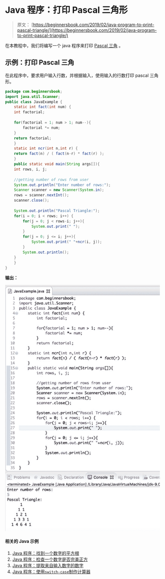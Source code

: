 # Java 程序：打印 Pascal 三角形

> 原文： [https://beginnersbook.com/2019/02/java-program-to-print-pascal-triangle/](https://beginnersbook.com/2019/02/java-program-to-print-pascal-triangle/)

在本教程中，我们将编写一个 java 程序来打印 [Pascal 三角](https://en.wikipedia.org/wiki/Pascal's_triangle) 。

## 示例：打印 Pascal 三角

在此程序中，要求用户输入行数，并根据输入，使用输入的行数打印 pascal 三角形。

```java
package com.beginnersbook;
import java.util.Scanner;
public class JavaExample {
    static int fact(int num) {
	int factorial;

	for(factorial = 1; num > 1; num--){
		factorial *= num;
	}
	return factorial;
    }
    static int ncr(int n,int r) {
	return fact(n) / ( fact(n-r) * fact(r) );
    }
    public static void main(String args[]){
	int rows, i, j;

	//getting number of rows from user
	System.out.println("Enter number of rows:");
	Scanner scanner = new Scanner(System.in);
	rows = scanner.nextInt();
	scanner.close();

	System.out.println("Pascal Triangle:");
	for(i = 0; i < rows; i++) {
		for(j = 0; j < rows-i; j++){
			System.out.print(" ");
		}
		for(j = 0; j <= i; j++){
			System.out.print(" "+ncr(i, j));
		}
		System.out.println();
 	}
    }
}

```

**输出：**

![Java Program to print Pascal Triangle](img/97fa18fac4a80ab2d2a8a36905256cb7.jpg)

#### 相关的 Java 示例

1.  [Java 程序：找到一个数字的平方根](https://beginnersbook.com/2019/02/java-program-to-find-square-root-of-a-number-without-sqrt/)
2.  [Java 程序：检查一个数字是否完美正方](https://beginnersbook.com/2019/02/java-program-to-check-if-given-number-is-perfect-square/)
3.  [Java 程序：提取来自输入数字的数字](https://beginnersbook.com/2019/02/java-program-to-break-integer-into-digits/)
4.  [Java 程序：使用`switch-case`制作计算器](https://beginnersbook.com/2017/09/java-program-to-make-a-calculator-using-switch-case/)